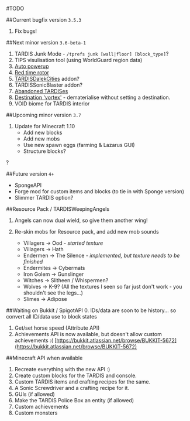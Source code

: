 #TODO

##Current bugfix version `3.5.3`
1. Fix bugs!

##Next minor version `3.6-beta-1`
1. TARDIS Junk Mode - `/tprefs junk [wall|floor] [block_type]`?
2. TIPS visulisation tool (using WorldGuard region data)
3. [Auto powerup](http://dev.bukkit.org/bukkit-plugins/tardis/tickets/1209-auto-powerup/)
4. [Red time rotor](http://dev.bukkit.org/bukkit-plugins/tardis/tickets/1216-red-time-rotor/)
5. [TARDISDalekCities](http://dev.bukkit.org/bukkit-plugins/tardis/tickets/1168-a-dalek-conquest/) addon?
6. TARDISSonicBlaster addon?
7. [Abandoned TARDISes](http://dev.bukkit.org/bukkit-plugins/tardis/tickets/1277-possibility-to-abandon-a-tardis/)
8. [Destination 'vortex'](http://dev.bukkit.org/bukkit-plugins/tardis/tickets/1023-set-the-tardis-inflight-without-setting-a-destination/) - dematerialise without setting a destination.
9. VOID biome for TARDIS interior

##Upcoming minor version `3.7`
1. Update for Minecraft 1.10
   * Add new blocks
   * Add new mobs
   * Use new spawn eggs (farming & Lazarus GUI)
   * Structure blocks?

?

##Future version `4+`
* SpongeAPI
* Forge mod for custom items and blocks (to tie in with Sponge version)
* Slimmer TARDIS option?

##Resource Pack / TARDISWeepingAngels

1. Angels can now dual wield, so give them another wing!
2. Re-skin mobs for Resource pack, and add new mob sounds

   * Villagers -> Ood - _started texture_
   * Villagers -> Hath
   * Endermen -> The Silence - _implemented, but texture needs to be finished_
   * Endermites -> Cybermats
   * Iron Golem -> Gunslinger
   * Witches -> Slitheen / Whispermen?
   * Wolves -> K-9? (All the textures I seen so far just don't work - you shouldn't see the legs...)
   * Slimes -> Adipose

##Waiting on Bukkit / SpigotAPI
0. IDs/data are soon to be history... so convert all ID/data use to block states 
1. Get/set horse speed (Attribute API)
2. Achievements API is now available, but doesn't allow custom achievements :( [https://bukkit.atlassian.net/browse/BUKKIT-5672](https://bukkit.atlassian.net/browse/BUKKIT-5672)

##Minecraft API when available
1. Recreate everything with the new API :)
2. Create custom blocks for the TARDIS and console.
3. Custom TARDIS items and crafting recipes for the same.
4. A Sonic Screwdriver and a crafting recipe for it.
5. GUIs (if allowed)
6. Make the TARDIS Police Box an entity (if allowed)
7. Custom achievements
8. Custom monsters
